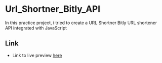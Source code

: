 # Url_Shortner_Bitly_API
In this practice project, i tried to create a URL Shortner
Bitly URL shortener API integrated with JavaScript

## Link
- Link to live preview [here](https://justicejatau.github.io/Url_Shortner_Bitly_API/)
